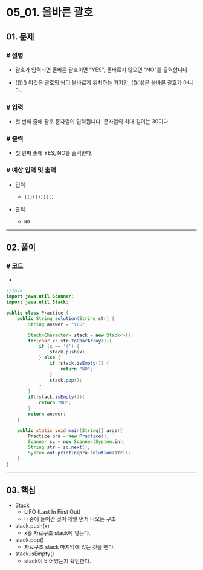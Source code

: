 # 05_01. 올바른 괄호

## 01. 문제

### # 설명

- 괄호가 입력되면 올바른 괄호이면 “YES", 올바르지 않으면 ”NO"를 출력합니다.

- (())() 이것은 괄호의 쌍이 올바르게 위치하는 거지만, (()()))은 올바른 괄호가 아니다.

### # 입력

- 첫 번째 줄에 괄호 문자열이 입력됩니다. 문자열의 최대 길이는 30이다.

### # 출력

- 첫 번째 줄에 YES, NO를 출력한다.

### # 예상 입력 및 출력

- 입력
  - `(()(()))(()`

- 출력
  - `NO`

---

## 02. 풀이

### # 코드

- ``

```java
//java
import java.util.Scanner;
import java.util.Stack;

public class Practice {
    public String solution(String str) {
        String answer = "YES";

        Stack<Character> stack = new Stack<>();
        for(char x: str.toCharArray()){
            if (x == '(') {
                stack.push(x);
            } else {
                if (stack.isEmpty()) {
                    return "NO";
                }
                stack.pop();
            }
        }
        if(!stack.isEmpty()){
            return "NO";
        }
        return answer;
    }

    public static void main(String[] args){
        Practice pra = new Practice();
        Scanner sc = new Scanner(System.in);
        String str = sc.next();
        System.out.println(pra.solution(str));
    }
}
```

---

## 03. 핵심

- Stack
  - LIFO (Last In First Out)
  - 나중에 들어간 것이 제일 먼저 나오는 구조
- stack.push(x)
  - x를 자료구조 stack에 넣는다.
- stack.pop()
  - 자료구조 stack 마지막에 있는 것을 뺀다.
- stack.isEmpty()
  - stack이 비어있는지 확인한다.
